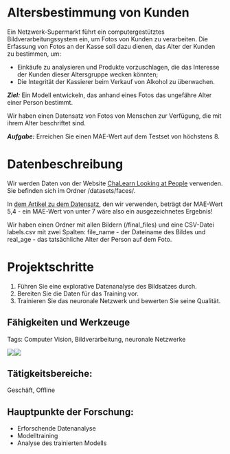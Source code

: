# Altersbestimmung von Kunden
Ein Netzwerk-Supermarkt führt ein computergestütztes Bildverarbeitungssystem ein, um Fotos von Kunden zu verarbeiten. Die Erfassung von Fotos an der Kasse soll dazu dienen, das Alter der Kunden zu bestimmen, um:

* Einkäufe zu analysieren und Produkte vorzuschlagen, die das Interesse der Kunden dieser Altersgruppe wecken könnten;
* Die Integrität der Kassierer beim Verkauf von Alkohol zu überwachen.

***Ziel:*** Ein Modell entwickeln, das anhand eines Fotos das ungefähre Alter einer Person bestimmt.

Wir haben einen Datensatz von Fotos von Menschen zur Verfügung, die mit ihrem Alter beschriftet sind.

***Aufgabe:*** Erreichen Sie einen MAE-Wert auf dem Testset von höchstens 8.

# Datenbeschreibung

Wir werden Daten von der Website [ChaLearn Looking at People](http://chalearnlap.cvc.uab.es/dataset/26/description/) verwenden. Sie befinden sich im Ordner /datasets/faces/.

In [dem Artikel zu dem Datensatz](http://people.ee.ethz.ch/~timofter/publications/Agustsson-FG-2017.pdf), den wir verwenden, beträgt der MAE-Wert 5,4 - ein MAE-Wert von unter 7 wäre also ein ausgezeichnetes Ergebnis!

Wir haben einen Ordner mit allen Bildern (/final_files) und eine CSV-Datei labels.csv mit zwei Spalten: file_name - der Dateiname des Bildes und real_age - das tatsächliche Alter der Person auf dem Foto.

# Projektschritte

1. Führen Sie eine explorative Datenanalyse des Bildsatzes durch.
2. Bereiten Sie die Daten für das Training vor.
3. Trainieren Sie das neuronale Netzwerk und bewerten Sie seine Qualität.

## Fähigkeiten und Werkzeuge
Tags: Computer Vision, Bildverarbeitung, neuronale Netzwerke

<img src="https://img.shields.io/badge/Keras-black?style=flat-square&logo=keras&logoColor=red"/><img src="https://img.shields.io/badge/Python-Blue?style=flat-square&logo=pythony&logoColor=yellow"/>
## Tätigkeitsbereiche:
Geschäft, Offline

## Hauptpunkte der Forschung:
* Erforschende Datenanalyse
* Modelltraining
* Analyse des trainierten Modells
